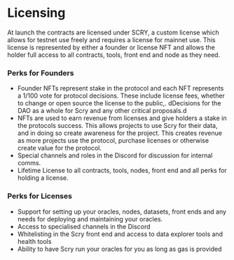 # Licensing

At launch the contracts are licensed under SCRY, a custom license which allows for testnet use freely and requires a license for mainnet use. This license is represented by either a founder or license NFT and allows the holder full access to all contracts, tools, front end and node as they need.

### Perks for Founders

* Founder NFTs represent stake in the protocol and each NFT represents a 1/100 vote for protocol decisions. These include license fees, whether to change or open source the license to the public,. dDecisions for the DAO as a whole for Scry and any other critical proposals.d
* NFTs are used to earn revenue from licenses and give holders a stake in the protocols success. This allows projects to use Scry for their data, and in doing so create awareness for the project. This creates revenue as more projects use the protocol, purchase licenses or otherwise create value for the protocol.&#x20;
* Special channels and roles in the Discord for discussion for internal comms.
* Lifetime License to all contracts, tools, nodes, front end and all perks for holding a license.

### Perks for Licenses

* Support for setting up your oracles, nodes, datasets, front ends and any needs for deploying and maintaining your oracles.
* Access to specialised channels in the Discord
* Whitelisting in the Scry front end and access to data explorer tools and health tools
* Ability to have Scry run your oracles for you as long as gas is provided
